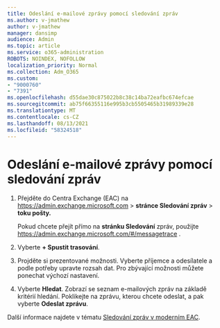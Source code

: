```yaml
---
title: Odeslání e-mailové zprávy pomocí sledování zpráv
ms.author: v-jmathew
author: v-jmathew
manager: dansimp
audience: Admin
ms.topic: article
ms.service: o365-administration
ROBOTS: NOINDEX, NOFOLLOW
localization_priority: Normal
ms.collection: Adm_O365
ms.custom:
- "9000760"
- "7391"
ms.openlocfilehash: d55dae30c875022b8c38c14ba72eafbc674efcae
ms.sourcegitcommit: ab75f66355116e995b3cb5505465b31989339e28
ms.translationtype: MT
ms.contentlocale: cs-CZ
ms.lasthandoff: 08/13/2021
ms.locfileid: "58324518"
---
```

# <a name="submit-an-email-message-using-message-trace"></a>Odeslání e-mailové zprávy pomocí sledování zpráv

1. Přejděte do Centra Exchange (EAC) na <https://admin.exchange.microsoft.com> \> **stránce Sledování zpráv** \> **toku pošty.**

   Pokud chcete přejít přímo na **stránku Sledování** zpráv, použijte <https://admin.exchange.microsoft.com/#/messagetrace> .

2. Vyberte **+ Spustit trasování**.
3. Projděte si prezentované možnosti. Vyberte příjemce a odesílatele a podle potřeby upravte rozsah dat. Pro zbývající možnosti můžete ponechat výchozí nastavení.
4. Vyberte **Hledat**. Zobrazí se seznam e-mailových zpráv na základě kritérií hledání. Poklikejte na zprávu, kterou chcete odeslat, a pak vyberte **Odeslat zprávu**.

Další informace najdete v tématu [Sledování zpráv v moderním EAC](https://docs.microsoft.com/exchange/monitoring/trace-an-email-message/message-trace-modern-eac).
